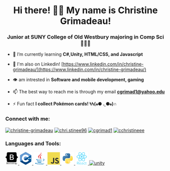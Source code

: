 <h1 align="center">Hi there! 👋🏾 My name is Christine Grimadeau!</h1>
<h3 align="center">Junior at SUNY College of Old Westbury majoring in Comp Sci 👩🏾‍💻</h3>

- 🌱 I’m currently learning **C#,Unity, HTML/CSS, and Javascript**

- 💬 I'm also on Linkedin! [https://www.linkedin.com/in/christine-grimadeau/](https://www.linkedin.com/in/christine-grimadeau/)

- 👁 am intrested in **Software and mobile development, gaming**

- 📫 The best way to reach me is through my email **cgrimad1@yahoo.edu**

- ⚡ Fun fact **I collect Pokémon cards! ϞϞ(๑⚈ ․̫ ⚈๑)∩**

<h3 align="left">Connect with me:</h3>
<p align="left">
<a href="https://linkedin.com/in/christine-grimadeau" target="blank"><img align="center" src="https://raw.githubusercontent.com/rahuldkjain/github-profile-readme-generator/master/src/images/icons/Social/linked-in-alt.svg" alt="christine-grimadeau" height="30" width="40" /></a>
<a href="https://instagram.com/chri.stinee96" target="blank"><img align="center" src="https://raw.githubusercontent.com/rahuldkjain/github-profile-readme-generator/master/src/images/icons/Social/instagram.svg" alt="chri.stinee96" height="30" width="40" /></a>
<a href="https://www.hackerrank.com/cgrimad1" target="blank"><img align="center" src="https://raw.githubusercontent.com/rahuldkjain/github-profile-readme-generator/master/src/images/icons/Social/hackerrank.svg" alt="cgrimad1" height="30" width="40" /></a>
<a href="https://www.leetcode.com/cchristineee" target="blank"><img align="center" src="https://raw.githubusercontent.com/rahuldkjain/github-profile-readme-generator/master/src/images/icons/Social/leet-code.svg" alt="cchristineee" height="30" width="40" /></a>
</p>

<h3 align="left">Languages and Tools:</h3>
<p align="left"> <a href="https://getbootstrap.com" target="_blank" rel="noreferrer"> <img src="https://raw.githubusercontent.com/devicons/devicon/master/icons/bootstrap/bootstrap-plain-wordmark.svg" alt="bootstrap" width="40" height="40"/> </a> <a href="https://www.w3schools.com/cpp/" target="_blank" rel="noreferrer"> <img src="https://raw.githubusercontent.com/devicons/devicon/master/icons/cplusplus/cplusplus-original.svg" alt="cplusplus" width="40" height="40"/> </a> <a href="https://www.java.com" target="_blank" rel="noreferrer"> <img src="https://raw.githubusercontent.com/devicons/devicon/master/icons/java/java-original.svg" alt="java" width="40" height="40"/> </a> <a href="https://developer.mozilla.org/en-US/docs/Web/JavaScript" target="_blank" rel="noreferrer"> <img src="https://raw.githubusercontent.com/devicons/devicon/master/icons/javascript/javascript-original.svg" alt="javascript" width="40" height="40"/> </a> <a href="https://www.python.org" target="_blank" rel="noreferrer"> <img src="https://raw.githubusercontent.com/devicons/devicon/master/icons/python/python-original.svg" alt="python" width="40" height="40"/> </a> <a href="https://reactjs.org/" target="_blank" rel="noreferrer"> <img src="https://raw.githubusercontent.com/devicons/devicon/master/icons/react/react-original-wordmark.svg" alt="react" width="40" height="40"/> </a> <a href="https://unity.com/" target="_blank" rel="noreferrer"> <img src="https://www.vectorlogo.zone/logos/unity3d/unity3d-icon.svg" alt="unity" width="40" height="40"/> </a> </p>
